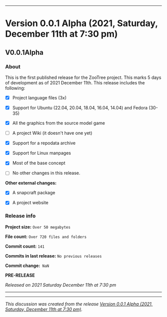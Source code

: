 
***

# Version 0.0.1 Alpha (2021, Saturday, December 11th at 7:30 pm)

## V0.0.1Alpha

### About

This is the first published release for the ZooTree project. This marks 5 days of development as of 2021 December 11th. This release includes the following:

- [x] Project language files (3x)

- [x] Support for Ubuntu (22.04, 20.04, 18.04, 16.04, 14.04) and Fedora (30-35)

- [x] All the graphics from the source model game

- [ ] A project Wiki (it doesn't have one yet)

- [x] Support for a repodata archive

- [x] Support for Linux manpages

- [x] Most of the base concept

- [ ] No other changes in this release.

**Other external changes:**

- [x] A snapcraft package

- [x] A project website

### Release info

**Project size:** `Over 50 megabytes`

**File count:** `Over 720 files and folders`

**Commit count:** `141`

**Commits in last release:** `No previous releases`

**Commit change:**` NaN`

**PRE-RELEASE**

_Released on 2021 Saturday December 11th at 7:30 pm_

***


<hr /><em>This discussion was created from the release <a href='https://github.com/seanpm2001/ZooTree/releases/tag/V0.0.1Alpha'>Version 0.0.1 Alpha (2021, Saturday, December 11th at 7:30 pm)</a>.</em>
